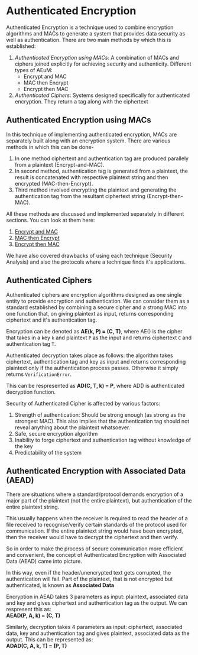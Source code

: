 # Authenticated Encryption

Authenticated Encryption is a technique used to combine encryption algorithms and MACs to generate a system that provides data security as well as authentication. There are two main methods by which this is established:
1. _Authenticated Encryption using MACs_: A combination of MACs and ciphers joined explicitly for achieving security and authenticity. Different types of AEuM:
   + Encrypt and MAC
   + MAC then Encrypt
   + Encrypt then MAC
2. _Authenticated Ciphers_: Systems designed specifically for authenticated encryption. They return a tag along with the ciphertext
  
  

## Authenticated Encryption using MACs
In this technique of implementing authenticated encryption, MACs are separately built along with an encryption system. There are various methods in which this can be done-
1. In one method ciphertext and authentication tag are produced parallely from a plaintext (Encrypt-and-MAC). 
2. In second method, authentication tag is generated from a plaintext, the result is concatenated with respective plaintext string and then encrypted (MAC-then-Encrypt). 
3. Third method involved encrypting the plaintext and generating the authentication tag from the resultant ciphertext string (Encrypt-then-MAC).
  

All these methods are discussed and implemented separately in different sections. You can look at them here:
1. [Encrypt and MAC](AE-with-MACs/Encrypt-and-MAC/)
2. [MAC then Encrypt](AE-with-MACs/MAC-then-Encrypt)
3. [Encrypt then MAC](AE-with-MACs/Encrypt-then-MAC/)
  

We have also covered drawbacks of using each technique (Security Analysis) and also the protocols where a technique finds it's applications.
  
  

## Authenticated Ciphers
Authenticated ciphers are encryption algorithms designed as one single entity to provide encryption and authentication. We can consider them as a standard established by combining a secure cipher and a strong MAC into one function that, on giving plaintext as input, returns corresponding ciphertext and it's authentication tag.  
  
Encryption can be denoted as **AE(k, P) = (C, T)**, where AE() is the cipher that takes in a key `k` and plaintext `P` as the input and returns ciphertext `C` and authentication tag `T`.  
  
Authenticated decryption takes place as follows: the algorithm takes ciphertext, authentication tag and key as input and returns corresponding plaintext only if the authentication process passes. Otherwise it simply returns `VerificationError`.  
  
This can be respresented as **AD(C, T, k) = P**, where AD() is authenticated decryption function.  
  
  
Security of Authenticated Cipher is affected by various factors:
1. Strength of authentication: Should be strong enough (as strong as the strongest MAC). This also implies that the authentication tag should not reveal anything about the plaintext whatsoever.
2. Safe, secure encryption algorithm
3. Inability to forge ciphertext and authentication tag without knowledge of the key
4. Predictability of the system
  
  

## Authenticated Encryption with Associated Data (AEAD)
There are situations where a standard/protocol demands encryption of a major part of the plaintext (not the entire plaintext), but authentication of the entire plaintext string.  
  
This usually happens when the receiver is required to read the header of a file received to recognise/verify certain standards of the protocol used for communication. If the entire plaintext string would have been encrypted, then the receiver would have to decrypt the ciphertext and then verify.  
  
So in order to make the process of secure communication more efficient and convenient, the concept of Authenticated Encryption with Associated Data (AEAD) came into picture.
  
In this way, even if the header/unencrypted text gets corrupted, the authentication will fail. Part of the plaintext, that is not encrypted but authenticated, is known as **Associated Data**   
  
Encryption in AEAD takes 3 parameters as input: plaintext, associated data and key and gives ciphertext and authentication tag as the output. We can respresent this as:  
**AEAD(P, A, k) = (C, T)**  
  
  
Similarly, decryption takes 4 parameters as input: ciphertext, associated data, key and authentication tag and gives plaintext, associated data as the output. This can be represented as:  
**ADAD(C, A, k, T) = (P, T)**  
  
  